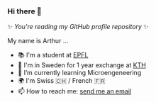 ### Hi there 👋

✨ _You're reading my GitHub profile repository_ ✨

My name is Arthur ...
- 📚 I'm a student at [EPFL](https://www.epfl.ch/about/fr/)
- 🎒 I'm in Sweden for 1 year exchange at [KTH](https://www.kth.se/)
- 🌱 I’m currently learning Microengeneering
- 🌍 I'm Swiss 🇨🇭 / French 🇫🇷
- 📫 How to reach me: [send me an email](mailto:arthur.chansel@gmail.com?subject=[GitHub])

<!--
**ledondodo/ledondodo** is a ✨ _special_ ✨ repository because its `README.md` (this file) appears on your GitHub profile.

Here are some ideas to get you started:

- 🔭 I’m currently working on ...
- 👯 I’m looking to collaborate on ...
- 🤔 I’m looking for help with ...
- 💬 Ask me about ...
- 😄 Pronouns: ...
- ⚡ Fun fact: ...
-->
